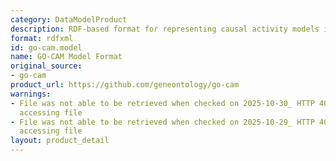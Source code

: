 ```yaml
---
category: DataModelProduct
description: RDF-based format for representing causal activity models in Gene Ontology
format: rdfxml
id: go-cam.model
name: GO-CAM Model Format
original_source:
- go-cam
product_url: https://github.com/geneontology/go-cam
warnings:
- File was not able to be retrieved when checked on 2025-10-30_ HTTP 404 error when
  accessing file
- File was not able to be retrieved when checked on 2025-10-29_ HTTP 404 error when
  accessing file
layout: product_detail
---
```

